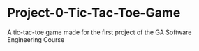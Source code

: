 # Project-0-Tic-Tac-Toe-Game
A tic-tac-toe game made for the first project of the GA Software Engineering Course 
